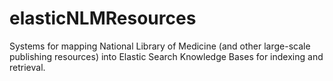 # elasticNLMResources
Systems for mapping National Library of Medicine (and other large-scale publishing resources) into Elastic Search Knowledge Bases for indexing and retrieval.
